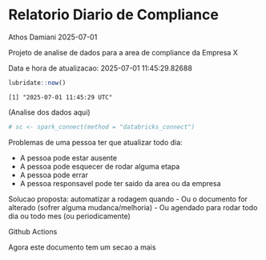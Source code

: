 # Relatorio Diario de Compliance
Athos Damiani
2025-07-01

Projeto de analise de dados para a area de compliance da Empresa X

Data e hora de atualizacao: 2025-07-01 11:45:29.82688

``` r
lubridate::now()
```

    [1] "2025-07-01 11:45:29 UTC"

(Analise dos dados aqui)

``` r
# sc <- spark_connect(method = "databricks_connect")
```

Problemas de uma pessoa ter que atualizar todo dia:

-   A pessoa pode estar ausente
-   A pessoa pode esquecer de rodar alguma etapa
-   A pessoa pode errar
-   A pessoa responsavel pode ter saido da area ou da empresa

Solucao proposta: automatizar a rodagem quando - Ou o documento for
alterado (sofrer alguma mudanca/melhoria) - Ou agendado para rodar todo
dia ou todo mes (ou periodicamente)

Github Actions

Agora este documento tem um secao a mais
